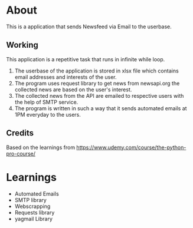 # About
This is a application that sends Newsfeed via Email to the userbase.

## Working
This application is a repetitive task that runs in infinite while loop.
1. The userbase of the application is stored in xlsx file which contains email addresses and interests of the user.
2. The program uses request library to get news from newsapi.org the collected news are based on the user's interest.
3. The collected news from the API are emailed to respective users with the help of SMTP service.
4. The program is written in such a way that it sends automated emails at 1PM everyday to the users.

## Credits
Based on the learnings from https://www.udemy.com/course/the-python-pro-course/

# Learnings
- Automated Emails
- SMTP library
- Webscrapping
- Requests library
- yagmail Library

